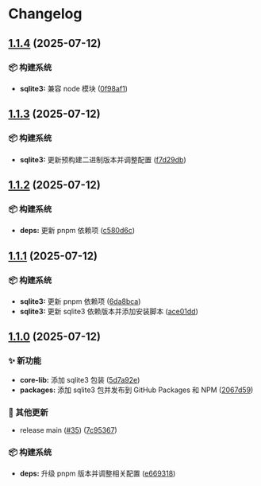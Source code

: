 # Changelog

## [1.1.4](https://github.com/CandriaJS/core-lib/compare/sqlite3-v1.1.3...sqlite3-v1.1.4) (2025-07-12)


### 📦️ 构建系统

* **sqlite3:** 兼容 node 模块 ([0f98af1](https://github.com/CandriaJS/core-lib/commit/0f98af1ef67e0ff61910286258836d087eb4401d))

## [1.1.3](https://github.com/CandriaJS/core-lib/compare/sqlite3-v1.1.2...sqlite3-v1.1.3) (2025-07-12)


### 📦️ 构建系统

* **sqlite3:** 更新预构建二进制版本并调整配置 ([f7d29db](https://github.com/CandriaJS/core-lib/commit/f7d29db36ca78e81d639c62d7a6c844926001298))

## [1.1.2](https://github.com/CandriaJS/core-lib/compare/sqlite3-v1.1.1...sqlite3-v1.1.2) (2025-07-12)


### 📦️ 构建系统

* **deps:** 更新 pnpm 依赖项 ([c580d6c](https://github.com/CandriaJS/core-lib/commit/c580d6cb6288e82a6f9d4cdaba55d412287cfe63))

## [1.1.1](https://github.com/CandriaJS/core-lib/compare/sqlite3-v1.1.0...sqlite3-v1.1.1) (2025-07-12)


### 📦️ 构建系统

* **sqlite3:** 更新 pnpm 依赖项 ([6da8bca](https://github.com/CandriaJS/core-lib/commit/6da8bcad20975a3596b85a673f9150ceabfa5d9f))
* **sqlite3:** 更新 sqlite3 依赖版本并添加安装脚本 ([ace01dd](https://github.com/CandriaJS/core-lib/commit/ace01ddfb70320abf65614d00bc477511688c05a))

## [1.1.0](https://github.com/CandriaJS/core-lib/compare/sqlite3-v1.0.0...sqlite3-v1.1.0) (2025-07-12)


### ✨ 新功能

* **core-lib:** 添加 sqlite3 包装 ([5d7a92e](https://github.com/CandriaJS/core-lib/commit/5d7a92ef13f7b27f84951504edb5c84c29517acf))
* **packages:** 添加 sqlite3 包并发布到 GitHub Packages 和 NPM ([2067d59](https://github.com/CandriaJS/core-lib/commit/2067d598a9d2296073ea2048c90214d2d5ced172))


### 🔧 其他更新

* release main ([#35](https://github.com/CandriaJS/core-lib/issues/35)) ([7c95367](https://github.com/CandriaJS/core-lib/commit/7c9536764b104ddf97554a499bd151bd521363b8))


### 📦️ 构建系统

* **deps:** 升级 pnpm 版本并调整相关配置 ([e669318](https://github.com/CandriaJS/core-lib/commit/e669318e032ffdc2a7461541241464b561f0248e))
